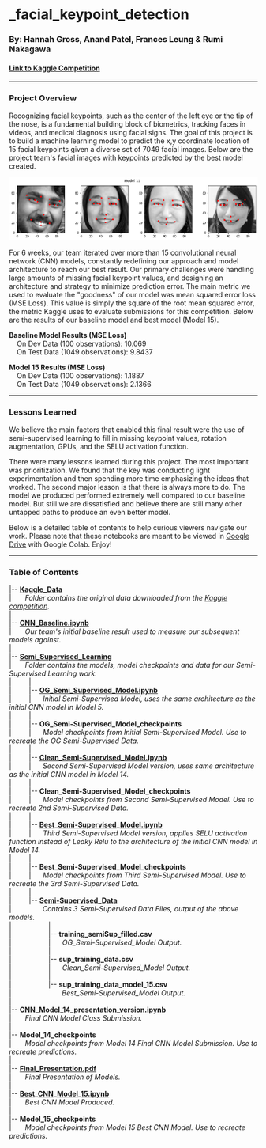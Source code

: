 # _facial_keypoint_detection
### **By: Hannah Gross, Anand Patel, Frances Leung & Rumi Nakagawa**
#### **[Link to Kaggle Competition](https://www.kaggle.com/c/facial-keypoints-detection)**  
***
### Project Overview
Recognizing facial keypoints, such as the center of the left eye or the tip of the nose, is a fundamental building block of biometrics, tracking faces in videos, and medical diagnosis using facial signs. The goal of this project is to build a machine learning model to predict the x,y coordinate location of 15 facial keypoints given a diverse set of 7049 facial images. Below are the project team's facial images with keypoints predicted by the best model created.

<p align="center">
  <img src="team_images.png">
</p>

For 6 weeks, our team iterated over more than 15 convolutional neural network (CNN) models, constantly redefining our approach and model architecture to reach our best result. Our primary challenges were handling large amounts of missing facial keypoint values, and designing an architecture and strategy to minimize prediction error. The main metric we used to evaluate the "goodness" of our model was mean squared error loss (MSE Loss). This value is simply the square of the root mean squared error, the metric Kaggle uses to evaluate submissions for this competition. Below are the results of our baseline model and best model (Model 15).

**Baseline Model Results (MSE Loss)**  
&nbsp;&nbsp;&nbsp;&nbsp;On Dev Data (100 observations): 10.069  
&nbsp;&nbsp;&nbsp;&nbsp;On Test Data (1049 observations): 9.8437  

**Model 15 Results (MSE Loss)**  
&nbsp;&nbsp;&nbsp;&nbsp;On Dev Data (100 observations): 1.1887  
&nbsp;&nbsp;&nbsp;&nbsp;On Test Data (1049 observations): 2.1366  
***
### Lessons Learned
We believe the main factors that enabled this final result were the use of semi-supervised learning to fill in missing keypoint values, rotation augmentation, GPUs, and the SELU activation function.

There were many lessons learned during this project. The most important was prioritization. We found that the key was conducting light experimentation and then spending more time emphasizing the ideas that worked. The second major lesson is that there is always more to do. The model we produced performed extremely well compared to our baseline model. But still we are dissatisfied and believe there are still many other untapped paths to produce an even better model. 

Below is a detailed table of contents to help curious viewers navigate our work. Please note that these notebooks are meant to be viewed in [Google Drive](https://drive.google.com/drive/folders/1Xbn4FNmz9-zS-5vjDKguxGdSfRkB_7m7?usp=sharing) with Google Colab. Enjoy!  
***
### Table of Contents
|-- **[Kaggle_Data](https://drive.google.com/drive/folders/17PIoKgVfRCJIA2s4rnPV6GGBO4ptoFnk?usp=sharing)**  
|&nbsp;&nbsp;&nbsp;&nbsp;&nbsp;&nbsp;&nbsp;*Folder contains the original data downloaded from the [Kaggle competition](https://www.kaggle.com/c/facial-keypoints-detection).*  
|&nbsp;  
|-- **[CNN_Baseline.ipynb](https://drive.google.com/file/d/1V5t75TCg5gbaBcb1MZuoTGwbqgLRnzM9/view?usp=sharing)**  
|&nbsp;&nbsp;&nbsp;&nbsp;&nbsp;&nbsp;&nbsp;*Our team's initial baseline result used to measure our subsequent models against.*  
|&nbsp;  
|-- **[Semi_Supervised_Learning](https://drive.google.com/drive/folders/1JZVwUT17xM8-S7Tv1ybR7SpLMi729h7r?usp=sharing)**  
|&nbsp;&nbsp;&nbsp;&nbsp;&nbsp;&nbsp;&nbsp;*Folder contains the models, model checkpoints and data for our Semi-Supervised Learning work.*  
|&nbsp;&nbsp;&nbsp;&nbsp;&nbsp;&nbsp;&nbsp;&nbsp;&nbsp;|  
|&nbsp;&nbsp;&nbsp;&nbsp;&nbsp;&nbsp;&nbsp;&nbsp;&nbsp;|-- **[OG_Semi_Supervised_Model.ipynb](https://drive.google.com/file/d/16A103Y2KUSEEBaee-N06ZQgbwa-WFtlM/view?usp=sharing)**  
|&nbsp;&nbsp;&nbsp;&nbsp;&nbsp;&nbsp;&nbsp;&nbsp;&nbsp;|&nbsp;&nbsp;&nbsp;&nbsp;&nbsp;&nbsp;*Initial Semi-Supervised Model, uses the same architecture as the initial CNN model in Model 5.*  
|&nbsp;&nbsp;&nbsp;&nbsp;&nbsp;&nbsp;&nbsp;&nbsp;&nbsp;|  
|&nbsp;&nbsp;&nbsp;&nbsp;&nbsp;&nbsp;&nbsp;&nbsp;&nbsp;|-- **OG_Semi-Supervised_Model_checkpoints**  
|&nbsp;&nbsp;&nbsp;&nbsp;&nbsp;&nbsp;&nbsp;&nbsp;&nbsp;|&nbsp;&nbsp;&nbsp;&nbsp;&nbsp;&nbsp;*Model checkpoints from Initial Semi-Supervised Model. Use to recreate the OG Semi-Supervised Data.*  
|&nbsp;&nbsp;&nbsp;&nbsp;&nbsp;&nbsp;&nbsp;&nbsp;&nbsp;|  
|&nbsp;&nbsp;&nbsp;&nbsp;&nbsp;&nbsp;&nbsp;&nbsp;&nbsp;|-- **[Clean_Semi-Supervised_Model.ipynb](https://drive.google.com/file/d/1aVz4wO7JB2I6Ow9ReBDLdHEWIacHGYdE/view?usp=sharing)**  
|&nbsp;&nbsp;&nbsp;&nbsp;&nbsp;&nbsp;&nbsp;&nbsp;&nbsp;|&nbsp;&nbsp;&nbsp;&nbsp;&nbsp;&nbsp;*Second Semi-Supervised Model version, uses same architecture as the initial CNN model in Model 14.*  
|&nbsp;&nbsp;&nbsp;&nbsp;&nbsp;&nbsp;&nbsp;&nbsp;&nbsp;|  
|&nbsp;&nbsp;&nbsp;&nbsp;&nbsp;&nbsp;&nbsp;&nbsp;&nbsp;|-- **Clean_Semi-Supervised_Model_checkpoints**  
|&nbsp;&nbsp;&nbsp;&nbsp;&nbsp;&nbsp;&nbsp;&nbsp;&nbsp;|&nbsp;&nbsp;&nbsp;&nbsp;&nbsp;&nbsp;*Model checkpoints from Second Semi-Supervised Model. Use to recreate 2nd Semi-Supervised Data.*  
|&nbsp;&nbsp;&nbsp;&nbsp;&nbsp;&nbsp;&nbsp;&nbsp;&nbsp;|  
|&nbsp;&nbsp;&nbsp;&nbsp;&nbsp;&nbsp;&nbsp;&nbsp;&nbsp;|-- **[Best_Semi-Supervised_Model.ipynb](https://colab.research.google.com/drive/1ObcS5B9m05gmHp10JagCoqIfRXjT3WjV?usp=sharing)**  
|&nbsp;&nbsp;&nbsp;&nbsp;&nbsp;&nbsp;&nbsp;&nbsp;&nbsp;|&nbsp;&nbsp;&nbsp;&nbsp;&nbsp;&nbsp;*Third Semi-Supervised Model version, applies SELU activation function instead of Leaky Relu to the architecture of the initial CNN model in Model 14.*  
|&nbsp;&nbsp;&nbsp;&nbsp;&nbsp;&nbsp;&nbsp;&nbsp;&nbsp;|  
|&nbsp;&nbsp;&nbsp;&nbsp;&nbsp;&nbsp;&nbsp;&nbsp;&nbsp;|-- **Best_Semi-Supervised_Model_checkpoints**  
|&nbsp;&nbsp;&nbsp;&nbsp;&nbsp;&nbsp;&nbsp;&nbsp;&nbsp;|&nbsp;&nbsp;&nbsp;&nbsp;&nbsp;&nbsp;*Model checkpoints from Third Semi-Supervised Model. Use to recreate the 3rd Semi-Supervised Data.*  
|&nbsp;&nbsp;&nbsp;&nbsp;&nbsp;&nbsp;&nbsp;&nbsp;&nbsp;|  
|&nbsp;&nbsp;&nbsp;&nbsp;&nbsp;&nbsp;&nbsp;&nbsp;&nbsp;|-- **[Semi-Supervised_Data](https://drive.google.com/drive/folders/1WLvKbAoPAyJATuLANfjWzt6omOg7ZY8h?usp=sharing)**  
|&nbsp;&nbsp;&nbsp;&nbsp;&nbsp;&nbsp;&nbsp;&nbsp;&nbsp;&nbsp;&nbsp;&nbsp;&nbsp;&nbsp;&nbsp;&nbsp;*Contains 3 Semi-Supervised Data Files, output of the above models.*  
|&nbsp;&nbsp;&nbsp;&nbsp;&nbsp;&nbsp;&nbsp;&nbsp;&nbsp;&nbsp;&nbsp;&nbsp;&nbsp;&nbsp;&nbsp;&nbsp;&nbsp;&nbsp;&nbsp;|  
|&nbsp;&nbsp;&nbsp;&nbsp;&nbsp;&nbsp;&nbsp;&nbsp;&nbsp;&nbsp;&nbsp;&nbsp;&nbsp;&nbsp;&nbsp;&nbsp;&nbsp;&nbsp;&nbsp;|-- **training_semiSup_filled.csv**  
|&nbsp;&nbsp;&nbsp;&nbsp;&nbsp;&nbsp;&nbsp;&nbsp;&nbsp;&nbsp;&nbsp;&nbsp;&nbsp;&nbsp;&nbsp;&nbsp;&nbsp;&nbsp;&nbsp;|&nbsp;&nbsp;&nbsp;&nbsp;&nbsp;&nbsp;*OG_Semi-Supervised_Model Output.*  
|&nbsp;&nbsp;&nbsp;&nbsp;&nbsp;&nbsp;&nbsp;&nbsp;&nbsp;&nbsp;&nbsp;&nbsp;&nbsp;&nbsp;&nbsp;&nbsp;&nbsp;&nbsp;&nbsp;|  
|&nbsp;&nbsp;&nbsp;&nbsp;&nbsp;&nbsp;&nbsp;&nbsp;&nbsp;&nbsp;&nbsp;&nbsp;&nbsp;&nbsp;&nbsp;&nbsp;&nbsp;&nbsp;&nbsp;|-- **sup_training_data.csv**  
|&nbsp;&nbsp;&nbsp;&nbsp;&nbsp;&nbsp;&nbsp;&nbsp;&nbsp;&nbsp;&nbsp;&nbsp;&nbsp;&nbsp;&nbsp;&nbsp;&nbsp;&nbsp;&nbsp;|&nbsp;&nbsp;&nbsp;&nbsp;&nbsp;&nbsp;*Clean_Semi-Supervised_Model Output.*  
|&nbsp;&nbsp;&nbsp;&nbsp;&nbsp;&nbsp;&nbsp;&nbsp;&nbsp;&nbsp;&nbsp;&nbsp;&nbsp;&nbsp;&nbsp;&nbsp;&nbsp;&nbsp;&nbsp;|  
|&nbsp;&nbsp;&nbsp;&nbsp;&nbsp;&nbsp;&nbsp;&nbsp;&nbsp;&nbsp;&nbsp;&nbsp;&nbsp;&nbsp;&nbsp;&nbsp;&nbsp;&nbsp;&nbsp;|-- **sup_training_data_model_15.csv**  
|&nbsp;&nbsp;&nbsp;&nbsp;&nbsp;&nbsp;&nbsp;&nbsp;&nbsp;&nbsp;&nbsp;&nbsp;&nbsp;&nbsp;&nbsp;&nbsp;&nbsp;&nbsp;&nbsp;&nbsp;&nbsp;&nbsp;&nbsp;&nbsp;&nbsp;&nbsp;*Best_Semi-Supervised_Model Output.*  
|&nbsp;  
|-- **[CNN_Model_14_presentation_version.ipynb](https://drive.google.com/file/d/1J9B29b_IdsS6PBSdYlIQ63RPsZQrLKfG/view?usp=sharing)**  
|&nbsp;&nbsp;&nbsp;&nbsp;&nbsp;&nbsp;&nbsp;*Final CNN Model Class Submission.*    
|&nbsp;  
|-- **Model_14_checkpoints**  
|&nbsp;&nbsp;&nbsp;&nbsp;&nbsp;&nbsp;&nbsp;*Model checkpoints from Model 14 Final CNN Model Submission. Use to recreate predictions.*  
|&nbsp;  
|-- **[Final_Presentation.pdf](https://drive.google.com/file/d/1_7eGl-EX89eBLrEYQCc-BrgCXGsFAQ7J/view?usp=sharing)**  
|&nbsp;&nbsp;&nbsp;&nbsp;&nbsp;&nbsp;&nbsp;*Final Presentation of Models.*  
|&nbsp;  
|-- **[Best_CNN_Model_15.ipynb](https://drive.google.com/file/d/19ah7Fu062tB9InEBOn-98etRmBe5ALdI/view?usp=sharing)**  
|&nbsp;&nbsp;&nbsp;&nbsp;&nbsp;&nbsp;&nbsp;*Best CNN Model Produced.*  
|&nbsp;  
|-- **Model_15_checkpoints**  
|&nbsp;&nbsp;&nbsp;&nbsp;&nbsp;&nbsp;&nbsp;*Model checkpoints from Model 15 Best CNN Model. Use to recreate predictions.*  
 
